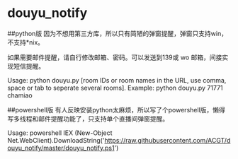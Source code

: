 # douyu_notify

##python版
因为不想用第三方库，所以只有简陋的弹窗提醒，弹窗只支持win，不支持*nix。

如果需要邮件提醒，请自行修改邮箱、密码。可以发送到139或 wo 邮箱，间接实现短信提醒。

Usage: python douyu.py [room IDs or room names in the URL, use comma, space or tab to seperate several rooms].
Example: python douyu.py 71771 chamiao



##powershell版
有人反映安装python太麻烦，所以写了个powershell版，懒得写多线程和邮件提醒功能了，只支持单个直播间弹窗提醒。

Usage: powershell IEX (New-Object Net.WebClient).DownloadString('https://raw.githubusercontent.com/ACGT/douyu_notify/master/douyu_notify.ps1')
